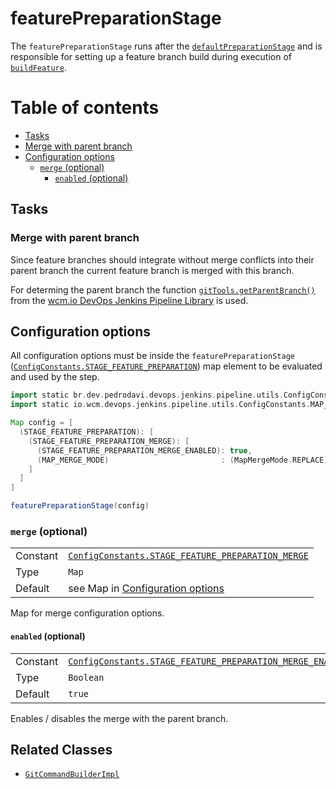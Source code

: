 # featurePreparationStage

The `featurePreparationStage` runs after the
[`defaultPreparationStage`](defaultPreparationStage.md) and is
responsible for setting up a feature branch build during execution of
[`buildFeature`](buildFeature.groovy).

# Table of contents
* [Tasks](#tasks)
 *  [Merge with parent branch](#merge-with-parent-branch)
* [Configuration options](#configuration-options)
  * [`merge` (optional)](#merge-optional)
    * [`enabled` (optional)](#enabled-optional)

## Tasks

### Merge with parent branch

Since feature branches should integrate without merge conflicts into
their parent branch the current feature branch is merged with this
branch.

For determing the parent branch the function
[`gitTools.getParentBranch()`](https://github.com/wcm-io-devops/jenkins-pipeline-library/blob/master/vars/gitTools.md#string-getparentbranch)
from the
[wcm.io DevOps Jenkins Pipeline Library](https://github.com/wcm-io-devops/jenkins-pipeline-library)
is used.

## Configuration options

All configuration options must be inside the `featurePreparationStage`
([`ConfigConstants.STAGE_FEATURE_PREPARATION`](../src/de/provision/devops/jenkins/pipeline/utils/ConfigConstants.groovy))
map element to be evaluated and used by the step.

```groovy
import static br.dev.pedrodavi.devops.jenkins.pipeline.utils.ConfigConstants.*
import static io.wcm.devops.jenkins.pipeline.utils.ConfigConstants.MAP_MERGE_MODE

Map config = [
  (STAGE_FEATURE_PREPARATION): [
    (STAGE_FEATURE_PREPARATION_MERGE): [
      (STAGE_FEATURE_PREPARATION_MERGE_ENABLED): true,
      (MAP_MERGE_MODE)                         : (MapMergeMode.REPLACE)
    ]
  ]
]

featurePreparationStage(config)
```
### `merge` (optional)

|          |                                                                                                                                                                                            |
|:---------|:-------------------------------------------------------------------------------------------------------------------------------------------------------------------------------------------|
| Constant | [`ConfigConstants.STAGE_FEATURE_PREPARATION_MERGE`](https://github.com/wcm-io-devops/jenkins-pipeline-library/blob/master/src/io/wcm/devops/jenkins/pipeline/utils/ConfigConstants.groovy) |
| Type     | `Map`                                                                                                                                                                                      |
| Default  | see  Map in [Configuration options](#configuration-options)                                                                                                                                |

Map for merge configuration options.

#### `enabled` (optional)

|          |                                                                                                                                                                                                    |
|:---------|:---------------------------------------------------------------------------------------------------------------------------------------------------------------------------------------------------|
| Constant | [`ConfigConstants.STAGE_FEATURE_PREPARATION_MERGE_ENABLED`](https://github.com/wcm-io-devops/jenkins-pipeline-library/blob/master/src/io/wcm/devops/jenkins/pipeline/utils/ConfigConstants.groovy) |
| Type     | `Boolean`                                                                                                                                                                                          |
| Default  | `true`                                                                                                                                                                                             |

Enables / disables the merge with the parent branch.

## Related Classes
* [`GitCommandBuilderImpl`](https://github.com/wcm-io-devops/jenkins-pipeline-library/blob/master/src/io/wcm/devops/jenkins/pipeline/shell/GitCommandBuilderImpl.groovy)
